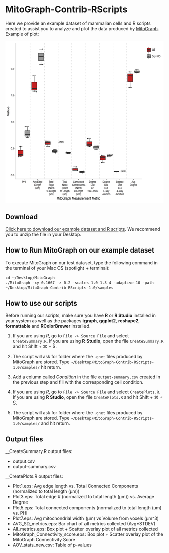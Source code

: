 # MitoGraph-Contrib-RScripts

Here we provide an example dataset of mammalian cells and R scripts created to assist you to analyze and plot the data produced by <a href="https://github.com/vianamp/MitoGraph">MitoGraph</a>. Example of plot:

<p align="center">
  <img src="doc/All_metrics.png" width="auto" height="512" title="All metrics">
</p>

## Download

<a href="https://github.com/Hill-Lab/MitoGraph-Contrib-RScripts/archive/v1.0.zip">Click here to download our example dataset and R scripts</a>. We recommend you to unzip the file in your Desktop.

## How to Run MitoGraph on our example dataset

To execute MitoGraph on our test dataset, type the following command in the terminal of your Mac OS (spotlight + terminal):

```
cd ~/Desktop/MitoGraph
./MitoGraph -xy 0.1667 -z 0.2 -scales 1.0 1.3 4 -adaptive 10 -path ~/Desktop/MitoGraph-Contrib-RScripts-1.0/samples
```

## How to use our scripts

Before running our scripts, make sure you have __R__ or __R Studio__ installed in your system as well as the packages __igraph__, __ggplot2__, __reshape2__, __formattable__ and __RColorBrewer__ installed.

1. If you are using _R_, go to `File -> Source File` and select `CreateSummary.R`. If you are using __R Studio__, open the file `CreateSummary.R` and hit Shift + ⌘ + S.

2. The script will ask for folder where the `.gnet` files produced by MitoGraph are stored. Type `~/Desktop/MitoGraph-Contrib-RScripts-1.0/samples/` hit return.

3. Add a column called _Condition_ in the file `output-summary.csv` created in the previous step and fill with the corresponding cell condition.

4. If you are using _R_, go to `File -> Source File` and select `CreatePlots.R`. If you are using __R Studio__, open the file `CreatePlots.R` and hit Shift + ⌘ + S.

5. The script will ask for folder where the `.gnet` files produced by MitoGraph are stored. Type `~/Desktop/MitoGraph-Contrib-RScripts-1.0/samples/` and hit return.

## Output files

__CreateSummary.R output files: 
* output.csv
* output-summary.csv

__CreatePlots.R output files:
* Plot1.eps: 
    Avg edge length vs. Total Connected Components (normalized to total length (µm))
* Plot3.eps: 
    Total edge # (normalized to total length (µm)) vs. Average Degree
* Plot5.eps: 
    Total connected components (normalized to total length (µm) vs. PHI
* Plot7.eps: 
    Avg mitochondrial width (µm) vs Volume from voxels (µm^3)
* AVG_SD_metrics.eps: 
    Bar chart of all metrics collected (Avg±STDEV)
* All_metrics.eps: 
    Box plot + Scatter overlay plot of all metrics collected 
* MitoGraph_Connectivity_score.eps: 
    Box plot + Scatter overlay plot of the MitoGraph Connectivity Score
* AOV_stats_new.csv: 
    Table of p-values 


